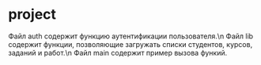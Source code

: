 # project
Файл auth содержит функцию аутентификации пользователя.\n
Файл lib содержит функции, позволяющие загружать списки студентов, курсов, заданий и работ.\n
Файл main содержит пример вызова функий.
